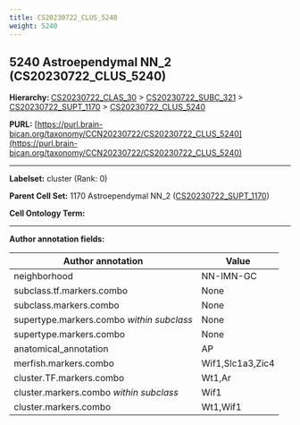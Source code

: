 ```yaml
---
title: CS20230722_CLUS_5240
weight: 5240
---
```

## 5240 Astroependymal NN_2 (CS20230722_CLUS_5240)
<b>Hierarchy: </b>
[CS20230722_CLAS_30](../CS20230722_CLAS_30) >
[CS20230722_SUBC_321](../CS20230722_SUBC_321) >
[CS20230722_SUPT_1170](../CS20230722_SUPT_1170) >
[CS20230722_CLUS_5240](../CS20230722_CLUS_5240)

**PURL:** [https://purl.brain-bican.org/taxonomy/CCN20230722/CS20230722_CLUS_5240](https://purl.brain-bican.org/taxonomy/CCN20230722/CS20230722_CLUS_5240)

---


**Labelset:** cluster (Rank: 0)

**Parent Cell Set:** 1170 Astroependymal NN_2 ([CS20230722_SUPT_1170](../CS20230722_SUPT_1170))



**Cell Ontology Term:** 

[MARKER GENES.]: #


---

[TRANSFERRED ANNOTATIONS.]: #


[AUTHOR ANNOTATION FIELDS.]: #


**Author annotation fields:**

| Author annotation | Value |
|-------------------|-------|
|neighborhood|NN-IMN-GC|
|subclass.tf.markers.combo|None|
|subclass.markers.combo|None|
|supertype.markers.combo _within subclass_|None|
|supertype.markers.combo|None|
|anatomical_annotation|AP|
|merfish.markers.combo|Wif1,Slc1a3,Zic4|
|cluster.TF.markers.combo|Wt1,Ar|
|cluster.markers.combo _within subclass_|Wif1|
|cluster.markers.combo|Wt1,Wif1|

